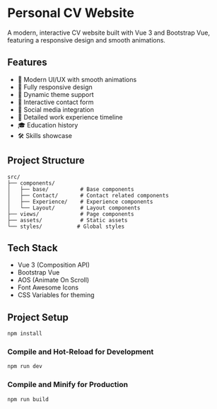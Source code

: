 # Personal CV Website

A modern, interactive CV website built with Vue 3 and Bootstrap Vue, featuring a responsive design and smooth animations.

## Features

- 🎨 Modern UI/UX with smooth animations
- 📱 Fully responsive design
- 🌙 Dynamic theme support
- 📝 Interactive contact form
- 🔗 Social media integration
- 💼 Detailed work experience timeline
- 🎓 Education history
- 🛠️ Skills showcase
## Project Structure
```plaintext
src/
├── components/
│   ├── base/          # Base components
│   ├── Contact/       # Contact related components
│   ├── Experience/    # Experience components
│   └── Layout/        # Layout components
├── views/             # Page components
├── assets/            # Static assets
└── styles/           # Global styles
```
## Tech Stack

- Vue 3 (Composition API)
- Bootstrap Vue
- AOS (Animate On Scroll)
- Font Awesome Icons
- CSS Variables for theming

## Project Setup

```sh
npm install
```

### Compile and Hot-Reload for Development

```sh
npm run dev
```

### Compile and Minify for Production

```sh
npm run build
```

